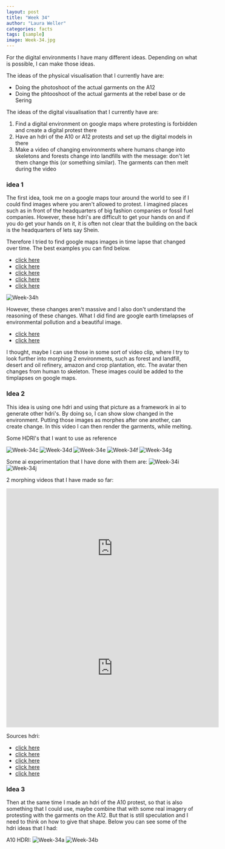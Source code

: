 ```yaml
---
layout: post
title: "Week 34"
author: "Laura Weller"
categories: facts
tags: [sample]
image: Week-34.jpg
---
```


For the digital environments I have many different ideas. Depending on what is possible, I can make those ideas. 

The ideas of the physical visualisation that I currently have are:
- Doing the photoshoot of the actual garments on the A12 
- Doing the phtooshoot of the actual garments at the rebel base or de Sering 

The ideas of the digital visualisation that I currently have are:
1. Find a digital environment on google maps where protesting is forbidden and create a digital protest there
2. Have an hdri of the A10 or A12 protests and set up the digital models in there
3. Make a video of changing environments where humans change into skeletons and forests change into landfills with the message: don't let them change this (or something similar). The garments can then melt during the video

### idea 1

The first idea, took me on a google maps tour around the world to see if I could find images where you aren't allowed to protest. I imagined places such as in front of the headquarters of big fashion companies or fossil fuel companies. However, these hdri's are difficult to get your hands on and if you do get your hands on it, it is often not clear that the building on the back is the headquarters of lets say Shein. 

Therefore I tried to find google maps images in time lapse that changed over time. The best examples you can find below. 
- [click here](https://www.google.com/maps/@6.8602097,100.4902951,3a,75y,93.44h,81.63t/data=!3m10!1e1!3m8!1siPBYzCTn8cVuVH3ORtyY7g!2e0!5s20210501T000000!7i16384!8i8192!9m2!1b1!2i40?entry=ttu)
- [click here](https://www.google.com/maps/@-32.2430973,115.7663833,3a,75y,197.87h,85.89t/data=!3m10!1e1!3m8!1sX7ENzd1h-8T691afxitMSw!2e0!5s20231001T000000!7i16384!8i8192!9m2!1b1!2i40?entry=ttu)
- [click here](https://www.google.com/maps/@-32.253546,115.763448,3a,75y,21.62h,93.99t/data=!3m11!1e1!3m9!1s_QceBTVQjXZ1U9pvyV_9qw!2e0!5s20231001T000000!6shttps:%2F%2Fstreetviewpixels-pa.googleapis.com%2Fv1%2Fthumbnail%3Fpanoid%3D_QceBTVQjXZ1U9pvyV_9qw%26cb_client%3Dmaps_sv.tactile.gps%26w%3D203%26h%3D100%26yaw%3D34.824635%26pitch%3D0%26thumbfov%3D100!7i16384!8i8192!9m2!1b1!2i40?entry=ttu)
- [click here](https://www.google.com/maps/@52.3220765,6.6551784,3a,75y,146.27h,89.37t/data=!3m7!1e1!3m5!1s8KDpBTn7DYJSu2YRXEfWMQ!2e0!5s20211001T000000!7i16384!8i8192?entry=ttu)
- [click here](https://www.google.com/maps/@32.6260427,129.7369495,3a,75y,311.64h,90.69t/data=!3m6!1e1!3m4!1sjHL5F8RRxrw_C4RRSdPdBw!2e0!7i13312!8i6656?entry=ttu)

<img src="./assets/img/Week-34h.jpg" alt="Week-34h"> 


However, these changes aren't massive and I also don't understand the reasoning of these changes. What I did find are google earth timelapses of environmental pollution and a beautiful image. 
- [click here](https://360info.org/special-report-pollution-without-borders/)
- [click here](https://earthengine.google.com/timelapse/)

I thought, maybe I can use those in some sort of video clip, where I try to look further into morphing 2 environments, such as forest and landfill, desert and oil refinery, amazon and crop plantation, etc. The avatar then changes from human to skeleton. These images could be added to the timplapses on google maps. 

### Idea 2

This idea is using one hdri and using that picture as a framework in ai to generate other hdri's. By doing so, I can show slow changed in the environment. Putting those images as morphes after one another, can create change. In this video I can then render the garments, while melting.


Some HDRI's that I want to use as reference

<img src="./assets/img/Week-34c.jpg" alt="Week-34c"> 
<img src="./assets/img/Week-34d.jpg" alt="Week-34d"> 
<img src="./assets/img/Week-34e.jpg" alt="Week-34e"> 
<img src="./assets/img/Week-34f.jpg" alt="Week-34f"> 
<img src="./assets/img/Week-34g.jpg" alt="Week-34g"> 

Some ai experimentation that I have done with them are:
<img src="./assets/img/Week-34i.jpg" alt="Week-34i"> 
<img src="./assets/img/Week-34j.jpg" alt="Week-34j"> 

2 morphing videos that I have made so far:
<iframe width="560" height="315" src="https://www.youtube.com/embed/43wHLDk1OZ8" frameborder="0" allowfullscreen></iframe>
<iframe width="560" height="315" src="https://www.youtube.com/embed/Zv0KWYQvHYQ" frameborder="0" allowfullscreen></iframe>

Sources hdri:
- [click here](https://www.alamy.com/-image439089302.html?imageid=9E2506E7-A593-4ACF-BC6D-F3C753C70A08&p=760160&pn=1&searchId=1862453b103f112ae8fe3588bd86ea77&searchtype=0)
- [click here](https://www.shutterstock.com/shutterstock/photos/1780954562/display_1500/stock-photo-spherical-panorama-of-the-oil-refinery-chemical-production-waste-processing-plant-exterior-1780954562.jpg)
- [click here](https://www.alamy.com/360-degree-panoramic-view-of-refinery-image228653364.html?imageid=C46E6AE9-5EC0-4A42-8AFD-C8CBBBC0843F&p=132951&pn=1&searchId=c7fa151d55d262e8cdefa95428826f69&searchtype=0)
- [click here](https://stock.adobe.com/images/full-spherical-hdri-panorama-360-degrees-angle-view-on-deforestation-in-pinery-forest-in-sunny-evening-in-equirectangular-projection-vr-ar-content/444246647)
- [click here](https://www.daz3d.com/orestes-iray-hdri-environments--the-burnt-lands)


### Idea 3

Then at the same time I made an hdri of the A10 protest, so that is also something that I could use, maybe combine that with some real imagery of protesting with the garments on the A12. But that is still speculation and I need to think on how to give that shape.
Below you can see some of the hdri ideas that I had:

A10 HDRI:
<img src="./assets/img/Week-34a.jpg" alt="Week-34a"> 
<img src="./assets/img/Week-34b.jpg" alt="Week-34b"> 



